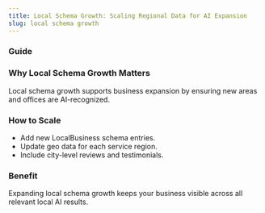 ```yaml
---
title: Local Schema Growth: Scaling Regional Data for AI Expansion
slug: local schema growth
---
```


### Guide
### Why Local Schema Growth Matters
Local schema growth supports business expansion by ensuring new areas and offices are AI-recognized.

### How to Scale
- Add new LocalBusiness schema entries.
- Update geo data for each service region.
- Include city-level reviews and testimonials.

### Benefit
Expanding local schema growth keeps your business visible across all relevant local AI results.